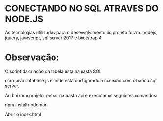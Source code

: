 # CONECTANDO NO SQL ATRAVES DO NODE.JS

As tecnologias utilizadas para o desenvolvimento do projeto foram: nodejs, jquery, javascript, sql server 2017 e bootstrap 4

# Observação:

O script da criação da tabela esta na pasta SQL

o arquivo database.js é onde está configurado a conexão com o banco sql server.

Ao baixar o projeto, entrar na pasta api e executar os seguintes comandos:

npm install
nodemon

Abrir o index.html
